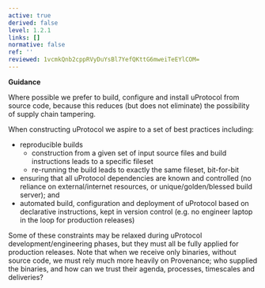 ```yaml
---
active: true
derived: false
level: 1.2.1
links: []
normative: false
ref: ''
reviewed: 1vcmkQnb2cppRVyDuYsBl7YefQKttG6mweiTeEYlCOM=
---
```


**Guidance**

Where possible we prefer to build, configure and install uProtocol from source
code, because this reduces (but does not eliminate) the possibility of supply
chain tampering.

When constructing uProtocol we aspire to a set of best practices including:

- reproducible builds
  - construction from a given set of input source files and build instructions
    leads to a specific fileset
  - re-running the build leads to exactly the same fileset, bit-for-bit
- ensuring that all uProtocol dependencies are known and controlled (no reliance on
  external/internet resources, or unique/golden/blessed build server); and
- automated build, configuration and deployment of uProtocol based on declarative
  instructions, kept in version control (e.g. no engineer laptop in the loop
  for production releases)

Some of these constraints may be relaxed during uProtocol development/engineering
phases, but they must all be fully applied for production releases. Note that
when we receive only binaries, without source code, we must rely much more
heavily on Provenance; who supplied the binaries, and how can we trust their
agenda, processes, timescales and deliveries?
